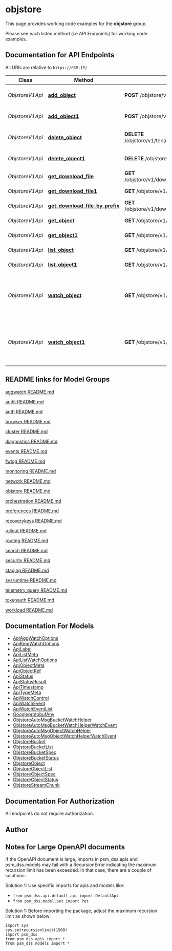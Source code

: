 # objstore

This page provides working code examples for the **objstore** group.

Please see each listed method (i.e API Endpoints) for working code examples.

## Documentation for API Endpoints

All URIs are relative to `https://PSM-IP/`

Class | Method | HTTP request | Description
------------ | ------------- | ------------- | -------------
*ObjstoreV1Api* | [**add_object**](../../../docs/ObjstoreV1Api.md#add_object) | **POST** /objstore/v1/tenant/{O.Tenant}/{O.Namespace}/objects | Create Object object
*ObjstoreV1Api* | [**add_object1**](../../../docs/ObjstoreV1Api.md#add_object1) | **POST** /objstore/v1/{O.Namespace}/objects | Create Object object
*ObjstoreV1Api* | [**delete_object**](../../../docs/ObjstoreV1Api.md#delete_object) | **DELETE** /objstore/v1/tenant/{O.Tenant}/{O.Namespace}/objects/{O.Name} | Delete Object object
*ObjstoreV1Api* | [**delete_object1**](../../../docs/ObjstoreV1Api.md#delete_object1) | **DELETE** /objstore/v1/{O.Namespace}/objects/{O.Name} | Delete Object object
*ObjstoreV1Api* | [**get_download_file**](../../../docs/ObjstoreV1Api.md#get_download_file) | **GET** /objstore/v1/downloads/tenant/{O.Tenant}/{O.Namespace}/{O.Name} | Download file
*ObjstoreV1Api* | [**get_download_file1**](../../../docs/ObjstoreV1Api.md#get_download_file1) | **GET** /objstore/v1/downloads/{O.Namespace}/{O.Name} | Download file
*ObjstoreV1Api* | [**get_download_file_by_prefix**](../../../docs/ObjstoreV1Api.md#get_download_file_by_prefix) | **GET** /objstore/v1/downloads/all/tenant/{O.Tenant}/{O.Namespace}/{O.Name} | Download file by prefix
*ObjstoreV1Api* | [**get_object**](../../../docs/ObjstoreV1Api.md#get_object) | **GET** /objstore/v1/tenant/{O.Tenant}/{O.Namespace}/objects/{O.Name} | Get Object object
*ObjstoreV1Api* | [**get_object1**](../../../docs/ObjstoreV1Api.md#get_object1) | **GET** /objstore/v1/{O.Namespace}/objects/{O.Name} | Get Object object
*ObjstoreV1Api* | [**list_object**](../../../docs/ObjstoreV1Api.md#list_object) | **GET** /objstore/v1/tenant/{O.Tenant}/{O.Namespace}/objects | List Object objects
*ObjstoreV1Api* | [**list_object1**](../../../docs/ObjstoreV1Api.md#list_object1) | **GET** /objstore/v1/{O.Namespace}/objects | List Object objects
*ObjstoreV1Api* | [**watch_object**](../../../docs/ObjstoreV1Api.md#watch_object) | **GET** /objstore/v1/watch/tenant/{O.Tenant}/{O.Namespace}/objects | Watch Object objects. Supports WebSockets or HTTP long poll
*ObjstoreV1Api* | [**watch_object1**](../../../docs/ObjstoreV1Api.md#watch_object1) | **GET** /objstore/v1/watch/{O.Namespace}/objects | Watch Object objects. Supports WebSockets or HTTP long poll


## README links for Model Groups

[aggwatch README.md](..//aggwatch/README.md)

[audit README.md](..//audit/README.md)

[auth README.md](..//auth/README.md)

[browser README.md](..//browser/README.md)

[cluster README.md](..//cluster/README.md)

[diagnostics README.md](..//diagnostics/README.md)

[events README.md](..//events/README.md)

[fwlog README.md](..//fwlog/README.md)

[monitoring README.md](..//monitoring/README.md)

[network README.md](..//network/README.md)

[objstore README.md](..//objstore/README.md)

[orchestration README.md](..//orchestration/README.md)

[preferences README.md](..//preferences/README.md)

[recoverykeys README.md](..//recoverykeys/README.md)

[rollout README.md](..//rollout/README.md)

[routing README.md](..//routing/README.md)

[search README.md](..//search/README.md)

[security README.md](..//security/README.md)

[staging README.md](..//staging/README.md)

[sysruntime README.md](..//sysruntime/README.md)

[telemetry_query README.md](..//telemetry_query/README.md)

[tokenauth README.md](..//tokenauth/README.md)

[workload README.md](..//workload/README.md)


## Documentation For Models

 - [ApiAggWatchOptions](../../../docs/ApiAggWatchOptions.md)
 - [ApiKindWatchOptions](../../../docs/ApiKindWatchOptions.md)
 - [ApiLabel](../../../docs/ApiLabel.md)
 - [ApiListMeta](../../../docs/ApiListMeta.md)
 - [ApiListWatchOptions](../../../docs/ApiListWatchOptions.md)
 - [ApiObjectMeta](../../../docs/ApiObjectMeta.md)
 - [ApiObjectRef](../../../docs/ApiObjectRef.md)
 - [ApiStatus](../../../docs/ApiStatus.md)
 - [ApiStatusResult](../../../docs/ApiStatusResult.md)
 - [ApiTimestamp](../../../docs/ApiTimestamp.md)
 - [ApiTypeMeta](../../../docs/ApiTypeMeta.md)
 - [ApiWatchControl](../../../docs/ApiWatchControl.md)
 - [ApiWatchEvent](../../../docs/ApiWatchEvent.md)
 - [ApiWatchEventList](../../../docs/ApiWatchEventList.md)
 - [GoogleprotobufAny](../../../docs/GoogleprotobufAny.md)
 - [ObjstoreAutoMsgBucketWatchHelper](../../../docs/ObjstoreAutoMsgBucketWatchHelper.md)
 - [ObjstoreAutoMsgBucketWatchHelperWatchEvent](../../../docs/ObjstoreAutoMsgBucketWatchHelperWatchEvent.md)
 - [ObjstoreAutoMsgObjectWatchHelper](../../../docs/ObjstoreAutoMsgObjectWatchHelper.md)
 - [ObjstoreAutoMsgObjectWatchHelperWatchEvent](../../../docs/ObjstoreAutoMsgObjectWatchHelperWatchEvent.md)
 - [ObjstoreBucket](../../../docs/ObjstoreBucket.md)
 - [ObjstoreBucketList](../../../docs/ObjstoreBucketList.md)
 - [ObjstoreBucketSpec](../../../docs/ObjstoreBucketSpec.md)
 - [ObjstoreBucketStatus](../../../docs/ObjstoreBucketStatus.md)
 - [ObjstoreObject](../../../docs/ObjstoreObject.md)
 - [ObjstoreObjectList](../../../docs/ObjstoreObjectList.md)
 - [ObjstoreObjectSpec](../../../docs/ObjstoreObjectSpec.md)
 - [ObjstoreObjectStatus](../../../docs/ObjstoreObjectStatus.md)
 - [ObjstoreStreamChunk](../../../docs/ObjstoreStreamChunk.md)


## Documentation For Authorization

 All endpoints do not require authorization.

## Author




## Notes for Large OpenAPI documents
If the OpenAPI document is large, imports in psm_dss.apis and psm_dss.models may fail with a
RecursionError indicating the maximum recursion limit has been exceeded. In that case, there are a couple of solutions:

Solution 1:
Use specific imports for apis and models like:
- `from psm_dss.api.default_api import DefaultApi`
- `from psm_dss.model.pet import Pet`

Solution 1:
Before importing the package, adjust the maximum recursion limit as shown below:
```
import sys
sys.setrecursionlimit(1500)
import psm_dss
from psm_dss.apis import *
from psm_dss.models import *
```
